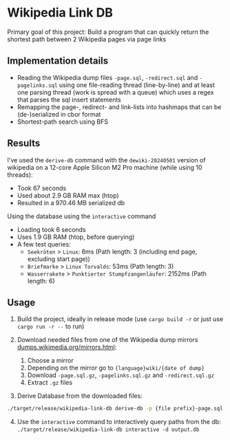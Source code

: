 # Wikipedia Link DB

Primary goal of this project: Build a program that can quickly return the shortest path between 2 Wikipedia pages via page links

## Implementation details

- Reading the Wikipedia dump files `-page.sql`, `-redirect.sql` and `-pagelinks.sql` using one file-reading thread (line-by-line) and at least one parsing thread (work is spread with a queue) which uses a regex that parses the sql insert statements
- Remapping the page-, redirect- and link-lists into hashmaps that can be (de-)serialized in cbor format
- Shortest-path search using BFS

## Results

I've used the `derive-db` command with the `dewiki-20240501` version of wikipedia on a 12-core Apple Silicon M2 Pro machine (while using 10 threads):

- Took 67 seconds
- Used about 2.9 GB RAM max (htop)
- Resulted in a 970.46 MB serialized db

Using the database using the `interactive` command

- Loading took 6 seconds
- Uses 1.9 GB RAM (htop, before querying)
- A few test queries:
  - `Seekröten` > `Linux`: 6ms (Path length: 3 (including end page, excluding start page))
  - `Briefmarke` > `Linux Torvalds`: 53ms (Path length: 3)
  - `Wasserrakete` > `Punktierter Stumpfzangenläufer`: 2152ms (Path length: 6)

## Usage

1. Build the project, ideally in release mode (use `cargo build -r` or just use `cargo run -r --` to run)

2. Download needed files from one of the Wikipedia dump mirrors [dumps.wikimedia.org/mirrors.html](https://dumps.wikimedia.org/mirrors.html):

   1. Choose a mirror
   2. Depending on the mirror go to `{language}wiki/{date of dump}`
   3. Download `-page.sql.gz`, `-pagelinks.sql.gz` and `-redirect.sql.gz`
   4. Extract `.gz` files

3. Derive Database from the downloaded files:

```bash
./target/release/wikipedia-link-db derive-db -p {file prefix}-page.sql -r {file prefix}-redirect.sql -l {file prefix}-pagelinks.sql -o output.db -t {number of threads to use}
```

4. Use the `interactive` command to interactively query paths from the db: `./target/release/wikipedia-link-db interactive -d output.db`
